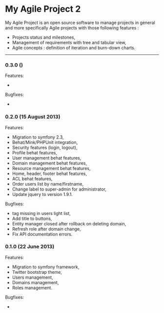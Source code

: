 My Agile Project 2
==============

My Agile Project is an open source software to manage projects in general and 
more specifically Agile projects with those following features :

* Projects status and milestones,
* Management of requirements with tree and tabular view,
* Agile concepts : definition of iteration and burn-down charts.

- - -
### 0.3.0 ()
Features:

  - 

Bugfixes:

  - 


### 0.2.0 (15 August 2013)
Features:

  - Migration to symfony 2.3,
  - Behat/Mink/PHPUnit integration,
  - Security features (login, logout),
  - Profile behat features,
  - User management behat features,
  - Domain management behat features,
  - Resource management behat features,
  - Home, header, footer behat features,
  - ACL behat features,
  - Order users list by name/firstname,
  - Change label to super-admin for administrator,
  - Update jquery to version 1.9.1.

Bugfixes:

  - <tr> tag missing in users light list,
  - Add title to buttons,
  - Entity manager closed after rollback on deleting domain,
  - Refresh role after domain change,
  - Fix API documentation errors.


### 0.1.0 (22 June 2013)
Features:

  - Migration to symfony framework,
  - Twitter bootstrap theme,
  - Users management,
  - Domains management,
  - Roles management.

Bugfixes:

  - 